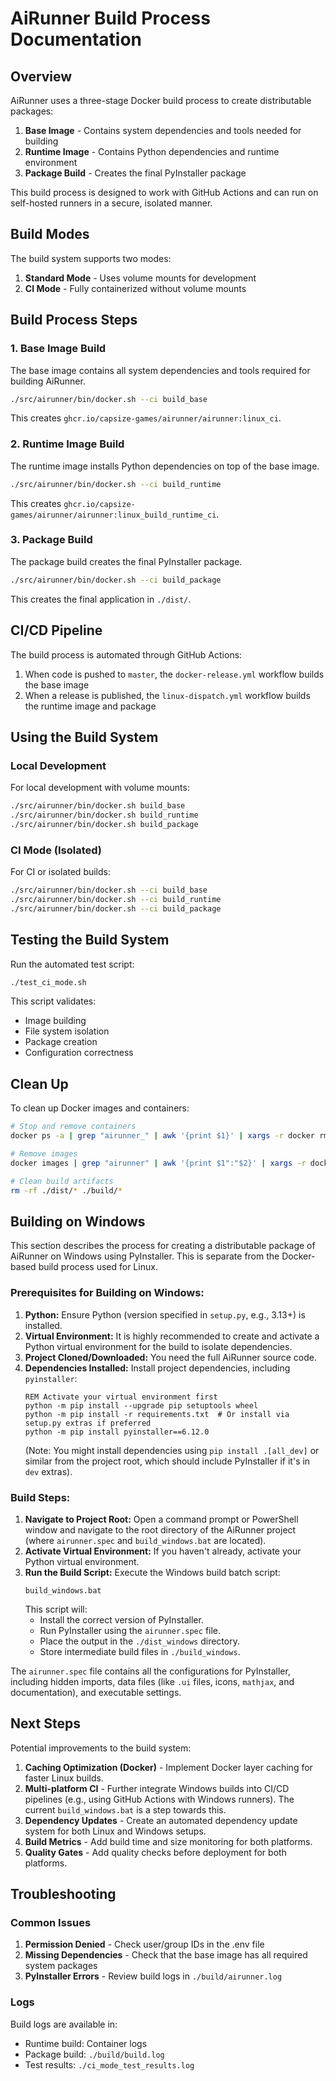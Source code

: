 # AiRunner Build Process Documentation

## Overview

AiRunner uses a three-stage Docker build process to create distributable packages:

1. **Base Image** - Contains system dependencies and tools needed for building
2. **Runtime Image** - Contains Python dependencies and runtime environment 
3. **Package Build** - Creates the final PyInstaller package

This build process is designed to work with GitHub Actions and can run on self-hosted runners in a secure, isolated manner.

## Build Modes

The build system supports two modes:

1. **Standard Mode** - Uses volume mounts for development
2. **CI Mode** - Fully containerized without volume mounts

## Build Process Steps

### 1. Base Image Build

The base image contains all system dependencies and tools required for building AiRunner.

```bash
./src/airunner/bin/docker.sh --ci build_base
```

This creates `ghcr.io/capsize-games/airunner/airunner:linux_ci`.

### 2. Runtime Image Build

The runtime image installs Python dependencies on top of the base image.

```bash
./src/airunner/bin/docker.sh --ci build_runtime
```

This creates `ghcr.io/capsize-games/airunner/airunner:linux_build_runtime_ci`.

### 3. Package Build

The package build creates the final PyInstaller package.

```bash
./src/airunner/bin/docker.sh --ci build_package
```

This creates the final application in `./dist/`.

## CI/CD Pipeline

The build process is automated through GitHub Actions:

1. When code is pushed to `master`, the `docker-release.yml` workflow builds the base image
2. When a release is published, the `linux-dispatch.yml` workflow builds the runtime image and package

## Using the Build System

### Local Development

For local development with volume mounts:

```bash
./src/airunner/bin/docker.sh build_base
./src/airunner/bin/docker.sh build_runtime
./src/airunner/bin/docker.sh build_package
```

### CI Mode (Isolated)

For CI or isolated builds:

```bash
./src/airunner/bin/docker.sh --ci build_base
./src/airunner/bin/docker.sh --ci build_runtime
./src/airunner/bin/docker.sh --ci build_package
```

## Testing the Build System

Run the automated test script:

```bash
./test_ci_mode.sh
```

This script validates:
- Image building
- File system isolation
- Package creation
- Configuration correctness

## Clean Up

To clean up Docker images and containers:

```bash
# Stop and remove containers
docker ps -a | grep "airunner_" | awk '{print $1}' | xargs -r docker rm -f

# Remove images 
docker images | grep "airunner" | awk '{print $1":"$2}' | xargs -r docker rmi -f

# Clean build artifacts
rm -rf ./dist/* ./build/*
```

## Building on Windows

This section describes the process for creating a distributable package of AiRunner on Windows using PyInstaller. This is separate from the Docker-based build process used for Linux.

### Prerequisites for Building on Windows:
1.  **Python:** Ensure Python (version specified in `setup.py`, e.g., 3.13+) is installed.
2.  **Virtual Environment:** It is highly recommended to create and activate a Python virtual environment for the build to isolate dependencies.
3.  **Project Cloned/Downloaded:** You need the full AiRunner source code.
4.  **Dependencies Installed:** Install project dependencies, including `pyinstaller`:
    ```batch
    REM Activate your virtual environment first
    python -m pip install --upgrade pip setuptools wheel
    python -m pip install -r requirements.txt  # Or install via setup.py extras if preferred
    python -m pip install pyinstaller==6.12.0
    ```
    (Note: You might install dependencies using `pip install .[all_dev]` or similar from the project root, which should include PyInstaller if it's in `dev` extras).

### Build Steps:
1.  **Navigate to Project Root:** Open a command prompt or PowerShell window and navigate to the root directory of the AiRunner project (where `airunner.spec` and `build_windows.bat` are located).
2.  **Activate Virtual Environment:** If you haven't already, activate your Python virtual environment.
3.  **Run the Build Script:** Execute the Windows build batch script:
    ```batch
    build_windows.bat
    ```
    This script will:
    *   Install the correct version of PyInstaller.
    *   Run PyInstaller using the `airunner.spec` file.
    *   Place the output in the `./dist_windows` directory.
    *   Store intermediate build files in `./build_windows`.

The `airunner.spec` file contains all the configurations for PyInstaller, including hidden imports, data files (like `.ui` files, icons, `mathjax`, and documentation), and executable settings.

## Next Steps

Potential improvements to the build system:

1. **Caching Optimization (Docker)** - Implement Docker layer caching for faster Linux builds.
2. **Multi-platform CI** - Further integrate Windows builds into CI/CD pipelines (e.g., using GitHub Actions with Windows runners). The current `build_windows.bat` is a step towards this.
3. **Dependency Updates** - Create an automated dependency update system for both Linux and Windows setups.
4. **Build Metrics** - Add build time and size monitoring for both platforms.
5. **Quality Gates** - Add quality checks before deployment for both platforms.

## Troubleshooting

### Common Issues

1. **Permission Denied** - Check user/group IDs in the .env file
2. **Missing Dependencies** - Check that the base image has all required system packages
3. **PyInstaller Errors** - Review build logs in `./build/airunner.log`

### Logs

Build logs are available in:
- Runtime build: Container logs
- Package build: `./build/build.log`
- Test results: `./ci_mode_test_results.log`